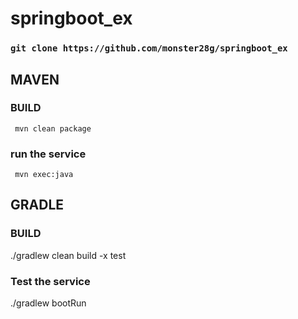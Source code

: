 # springboot_ex

### `git clone https://github.com/monster28g/springboot_ex`

## MAVEN
### BUILD
` mvn clean package`

### run the service
` mvn exec:java`

## GRADLE
### BUILD
./gradlew clean build -x test

### Test the service
./gradlew bootRun